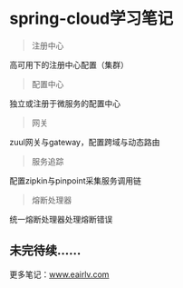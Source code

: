 # spring-cloud学习笔记
> 注册中心

  高可用下的注册中心配置（集群）

> 配置中心

  独立或注册于微服务的配置中心

> 网关

  zuul网关与gateway，配置跨域与动态路由

> 服务追踪

  配置zipkin与pinpoint采集服务调用链

> 熔断处理器

  统一熔断处理器处理熔断错误
  
## 未完待续......
更多笔记：www.eairlv.com


